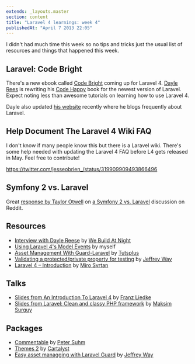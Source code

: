 ```yaml
---
extends: _layouts.master
section: content
title: "Laravel 4 learnings: week 4"
publishedAt: "April 7 2013 22:05"
---
```

I didn't had much time this week so no tips and tricks just the usual list of resources and things that happened this week.<!--more-->

## Laravel: Code Bright

There's a new ebook called [Code Bright](https://leanpub.com/codebright) coming up for Laravel 4. [Dayle Rees](https://twitter.com/daylerees) is rewriting his [Code Happy](https://leanpub.com/codehappy) book for the newest version of Laravel. Expect noting less than awesome tutorials on learning how to use Laravel 4.

Dayle also updated [his website](http://daylerees.com/) recently where he blogs frequently about Laravel.

## Help Document The Laravel 4 Wiki FAQ

I don't know if many people know this but there is a Laravel wiki. There's some help needed with updating the Laravel 4 FAQ before L4 gets released in May. Feel free to contribute!

https://twitter.com/jesseobrien_/status/319909909493866496

## Symfony 2 vs. Laravel

Great [response by Taylor Otwell](http://www.reddit.com/r/PHP/comments/1bdln1/symfony2_vs_laravel/c96ohf1) on [a Symfony 2 vs. Laravel](http://www.reddit.com/r/PHP/comments/1bdln1/symfony2_vs_laravel/) discussion on Reddit.

## Resources

- [Interview with Dayle Reese](http://webuildatnight.com/features/Code-Happy) by [We Build At Night](http://webuildatnight.com/)
- [Using Laravel 4's Model Events](http://driesvints.com/blog/using-laravel-4-model-events/) by myself
- [Asset Management With Guard-Laravel](https://tutsplus.com/lesson/asset-management-with-guard-laravel/) by [Tutsplus](https://tutsplus.com)
- [Validating a protected/private property for testing](https://gist.github.com/JeffreyWay/5287312) by [Jeffrey Way](https://twitter.com/jeffrey_way)
- [Laravel 4 – Introduction](http://www.mirosvrtan.me/blog/2013/03/laravel-4-introduction/) by [Miro Svrtan](https://twitter.com/msvrtan)

## Talks

- [Slides from An Introduction To Laravel 4](https://dl.dropbox.com/u/12899515/talks/2013-04-02-laravel-intro-bephpug.pdf) by [Franz Liedke](https://twitter.com/franzliedke)
- [Slides from Laravel: Clean and classy PHP framework](http://www.rvl.io/msurguy/laravel) by [Maksim Surguy](https://twitter.com/msurguy)

## Packages

- [Commentable](https://github.com/petersuhm/commentable) by [Peter Suhm](https://twitter.com/petersuhm)
- [Themes 2](http://docs.cartalyst.com/themes-2) by [Cartalyst](http://cartalyst.com/)
- [Easy asset managging with Laravel Guard](https://github.com/JeffreyWay/Laravel-Guard) by [Jeffrey Way](https://twitter.com/jeffrey_way)

